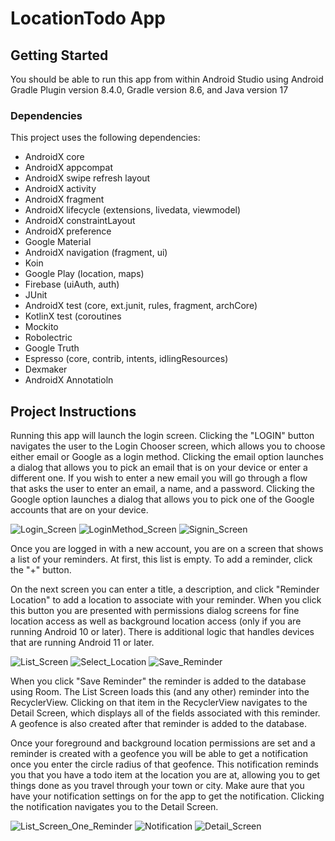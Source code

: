 # LocationTodo App

## Getting Started

You should be able to run this app from within Android Studio using Android Gradle Plugin version 8.4.0, Gradle version 8.6,
and Java version 17

### Dependencies

This project uses the following dependencies:
- AndroidX core
- AndroidX appcompat
- AndroidX swipe refresh layout
- AndroidX activity
- AndroidX fragment
- AndroidX lifecycle (extensions, livedata, viewmodel)
- AndroidX constraintLayout
- AndroidX preference
- Google Material
- AndroidX navigation (fragment, ui)
- Koin
- Google Play (location, maps)
- Firebase (uiAuth, auth)
- JUnit
- AndroidX test (core, ext.junit, rules, fragment, archCore)
- KotlinX test (coroutines
- Mockito
- Robolectric
- Google Truth
- Espresso (core, contrib, intents, idlingResources)
- Dexmaker
- AndroidX Annotatioln


## Project Instructions

Running this app will launch the login screen. Clicking the "LOGIN" button navigates the user to the Login Chooser screen, which allows you to choose either email or Google as a login method.
Clicking the email option launches a dialog that allows you to pick an email that is on your device or enter a different one. If you wish to enter a new email you will go through a flow
that asks the user to enter an email, a name, and a password. Clicking the Google option launches a dialog that allows you to pick one of the Google accounts that are on your device.

![Login_Screen](images/locationtodo_login.png)
![LoginMethod_Screen](images/locationtodo_login_method.png)
![Signin_Screen](images/locationtodo_signup.png)

Once you are logged in with a new account, you are on a screen that shows a list of your reminders. At first, this list is empty. To add a reminder, click the "+" button. 

On the next screen you can enter a title, a description, and click "Reminder Location" to add a location to associate with your reminder. When you click this button you are presented with 
permissions dialog screens for fine location access as well as background location access (only if you are running Android 10 or later). There is additional logic that handles devices that 
are running Android 11 or later.

![List_Screen](images/locationtodo_list_noreminders.png)
![Select_Location](images/locationtodo_selectlocation.png)
![Save_Reminder](images/locationtodo_savereminder.png)

When you click "Save Reminder" the reminder is added to the database using Room. The List Screen loads this (and any other) reminder into the RecyclerView. Clicking on that item in
the RecyclerView navigates to the Detail Screen, which displays all of the fields associated with this reminder. A geofence is also created after that reminder is added to the database.

Once your foreground and background location permissions are set and a reminder is created with a geofence you will be able to get a notification once you enter the circle radius of that
geofence. This notification reminds you that you have a todo item at the location you are at, allowing you to get things done as you travel through your town or city. 
Make aure that you have your notification settings on for the app to get the notification. Clicking the notification navigates you to the Detail Screen.

![List_Screen_One_Reminder](images/locationtodo_list_onereminder.png)
![Notification](images/locationtodo_notification.png)
![Detail_Screen](images/locationtodo_detail.png)
